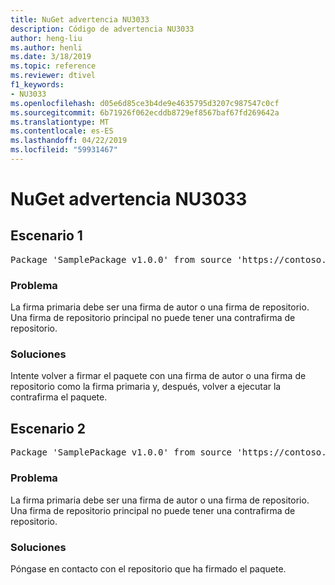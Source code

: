 ```yaml
---
title: NuGet advertencia NU3033
description: Código de advertencia NU3033
author: heng-liu
ms.author: henli
ms.date: 3/18/2019
ms.topic: reference
ms.reviewer: dtivel
f1_keywords:
- NU3033
ms.openlocfilehash: d05e6d85ce3b4de9e4635795d3207c987547c0cf
ms.sourcegitcommit: 6b71926f062ecddb8729ef8567baf67fd269642a
ms.translationtype: MT
ms.contentlocale: es-ES
ms.lasthandoff: 04/22/2019
ms.locfileid: "59931467"
---
```

# <a name="nuget-warning-nu3033"></a>NuGet advertencia NU3033

## <a name="scenario-1"></a>Escenario 1

<pre>Package 'SamplePackage v1.0.0' from source 'https://contoso.com/index.json': A repository primary signature must not have a repository countersignature.</pre>

### <a name="issue"></a>Problema

La firma primaria debe ser una firma de autor o una firma de repositorio. Una firma de repositorio principal no puede tener una contrafirma de repositorio.

### <a name="solution"></a>Soluciones

Intente volver a firmar el paquete con una firma de autor o una firma de repositorio como la firma primaria y, después, volver a ejecutar la contrafirma el paquete.



## <a name="scenario-2"></a>Escenario 2

<pre>Package 'SamplePackage v1.0.0' from source 'https://contoso.com/index.json': A repository primary signature must not have a repository countersignature.</pre>

### <a name="issue"></a>Problema

La firma primaria debe ser una firma de autor o una firma de repositorio. Una firma de repositorio principal no puede tener una contrafirma de repositorio.

### <a name="solution"></a>Soluciones

Póngase en contacto con el repositorio que ha firmado el paquete.